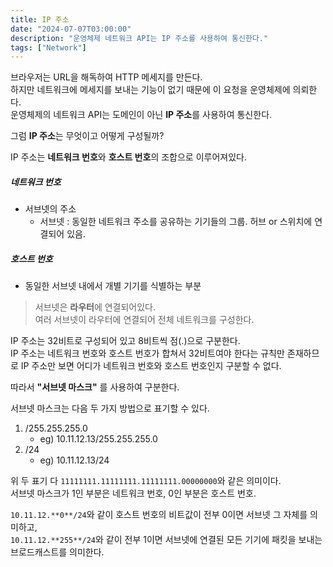 ```yaml
---
title: IP 주소
date: "2024-07-07T03:00:00"
description: "운영체제 네트워크 API는 IP 주소를 사용하여 통신한다."
tags: ["Network"]
---
```


브라우저는 URL을 해독하여 HTTP 메세지를 만든다. <br/>
하지만 네트워크에 메세지를 보내는 기능이 없기 때문에 이 요청을 운영체제에 의뢰한다.<br/>
운영체제의 네트워크 API는 도메인이 아닌 **IP 주소**를 사용하여 통신한다. <br/>

그럼 **IP 주소**는 무엇이고 어떻게 구성될까?<br/>

IP 주소는 **네트워크 번호**와 **호스트 번호**의 조합으로 이루어져있다.

##### 네트워크 번호
- 서브넷의 주소
  - 서브넷 : 동일한 네트워크 주소를 공유하는 기기들의 그룹. 허브 or 스위치에 연결되어 있음.
##### 호스트 번호
- 동일한 서브넷 내에서 개별 기기를 식별하는 부분

>서브넷은 **라우터**에 연결되어있다.<br/>
> 여러 서브넷이 라우터에 연결되어 전체 네트워크를 구성한다.

IP 주소는 32비트로 구성되어 있고 8비트씩 점(.)으로 구분한다.<br/>
IP 주소는 네트워크 번호와 호스트 번호가 합쳐서 32비트여야 한다는 규칙만 존재하므로 IP 주소만 보면 어디가 네트워크 번호와 호스트 번호인지 구분할 수 없다.<br/>

따라서 **"서브넷 마스크"** 를 사용하여 구분한다.

서브넷 마스크는 다음 두 가지 방법으로 표기할 수 있다.

1. /255.255.255.0
   - eg) 10.11.12.13/255.255.255.0
2. /24
   - eg) 10.11.12.13/24

위 두 표기 다 `11111111.11111111.11111111.00000000`와 같은 의미이다.<br/>
서브넷 마스크가 1인 부분은 네트워크 번호, 0인 부분은 호스트 번호.

`10.11.12.**0**/24`와 같이 호스트 번호의 비트값이 전부 0이면 서브넷 그 자체를 의미하고, <br/>
`10.11.12.**255**/24`와 같이 전부 1이면 서브넷에 연결된 모든 기기에 패킷을 보내는 브로드캐스트를 의미한다. <br/>
